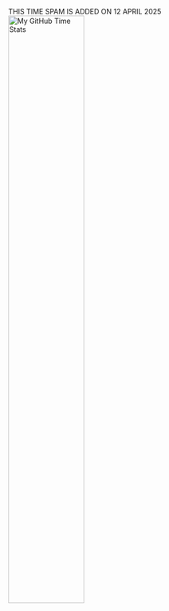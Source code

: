 THIS TIME SPAM IS ADDED ON 12 APRIL 2025
<img align="center" width="55%" src="https://github-readme-stats.vercel.app/api/wakatime?username=gauravsinghshah&theme=synthwave&size_weight=0.5&count_weight=0.5&title_color=36F9F6&langs_count=10" alt="My GitHub Time Stats" />
